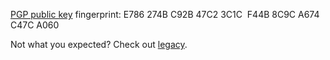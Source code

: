 [PGP public key](sunknudsen.asc) fingerprint: E786 274B C92B 47C2 3C1C &nbsp;F44B 8C9C A674 C47C A060

Not what you expected? Check out [legacy](./legacy).